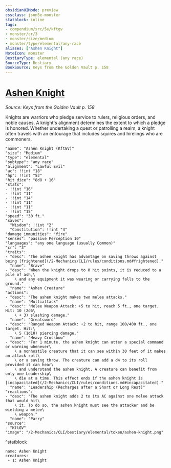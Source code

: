 ```yaml
---
obsidianUIMode: preview
cssclass: json5e-monster
statblock: inline
tags:
- compendium/src/5e/kftgv
- monster/cr/3
- monster/size/medium
- monster/type/elemental/any-race
aliases: ["Ashen Knight"]
NoteIcon: monster
BestiaryType: elemental (any race)
SourceType: Bestiary
BookSource: Keys from the Golden Vault p. 158
---
```

# [Ashen Knight](2-Mechanics/CLI/bestiary/elemental/ashen-knight-kftgv.md)
*Source: Keys from the Golden Vault p. 158*  

Knights are warriors who pledge service to rulers, religious orders, and noble causes. A knight's alignment determines the extent to which a pledge is honored. Whether undertaking a quest or patrolling a realm, a knight often travels with an entourage that includes squires and hirelings who are commoners.

```statblock
"name": "Ashen Knight (KftGV)"
"size": "Medium"
"type": "elemental"
"subtype": "any race"
"alignment": "Lawful Evil"
"ac": !!int "18"
"hp": !!int "52"
"hit_dice": "8d8 + 16"
"stats":
- !!int "16"
- !!int "11"
- !!int "14"
- !!int "11"
- !!int "11"
- !!int "15"
"speed": "30 ft."
"saves":
  "Wisdom": !!int "2"
  "Constitution": !!int "4"
"damage_immunities": "fire"
"senses": "passive Perception 10"
"languages": "any one language (usually Common)"
"cr": "3"
"traits":
- "desc": "The ashen knight has advantage on saving throws against being [frightened](/2-Mechanics/CLI/rules/conditions.md#frightened)."
  "name": "Brave"
- "desc": "When the knight drops to 0 hit points, it is reduced to a pile of ash,\
    \ and any equipment it was wearing or carrying falls to the ground."
  "name": "Ashen Creature"
"actions":
- "desc": "The ashen knight makes two melee attacks."
  "name": "Multiattack"
- "desc": "Melee Weapon Attack: +5 to hit, reach 5 ft., one target. Hit: 10 (2d6\
    \ + 3) slashing damage."
  "name": "Greatsword"
- "desc": "Ranged Weapon Attack: +2 to hit, range 100/400 ft., one target. Hit:\
    \ 5 (1d10) piercing damage."
  "name": "Heavy Crossbow"
- "desc": "For 1 minute, the ashen knight can utter a special command or warning whenever\
    \ a nonhostile creature that it can see within 30 feet of it makes an attack roll\
    \ or a saving throw. The creature can add a d4 to its roll provided it can hear\
    \ and understand the ashen knight. A creature can benefit from only one Leadership\
    \ die at a time. This effect ends if the ashen knight is [incapacitated](/2-Mechanics/CLI/rules/conditions.md#incapacitated)."
  "name": "Leadership (Recharges after a Short or Long Rest)"
"reactions":
- "desc": "The ashen knight adds 2 to its AC against one melee attack that would hit\
    \ it. To do so, the ashen knight must see the attacker and be wielding a melee\
    \ weapon."
  "name": "Parry"
"source":
- "KftGV"
"image": "/2-Mechanics/CLI/bestiary/elemental/token/ashen-knight.png"
```
^statblock

```encounter-table
name: Ashen Knight
creatures:
 - 1: Ashen Knight
```